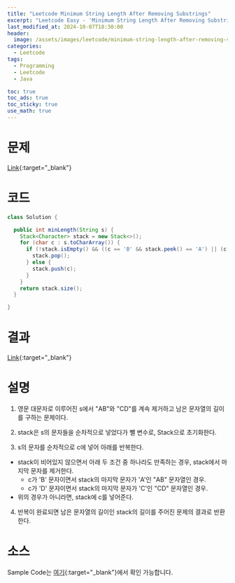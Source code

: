 ```yaml
---
title: "Leetcode Minimum String Length After Removing Substrings"
excerpt: "Leetcode Easy - 'Minimum String Length After Removing Substrings' 문제 Java 풀이"
last_modified_at: 2024-10-07T18:30:00
header:
  image: /assets/images/leetcode/minimum-string-length-after-removing-substrings.png
categories:
  - Leetcode
tags:
  - Programming
  - Leetcode
  - Java

toc: true
toc_ads: true
toc_sticky: true
use_math: true
---
```

# 문제
[Link](https://leetcode.com/problems/minimum-string-length-after-removing-substrings/){:target="_blank"}

# 코드
```java
class Solution {

  public int minLength(String s) {
    Stack<Character> stack = new Stack<>();
    for (char c : s.toCharArray()) {
      if (!stack.isEmpty() && ((c == 'B' && stack.peek() == 'A') || (c == 'D' && stack.peek() == 'C'))) {
        stack.pop();
      } else {
        stack.push(c);
      }
    }
    return stack.size();
  }

}
```

# 결과
[Link](https://leetcode.com/problems/minimum-string-length-after-removing-substrings/submissions/1414594298/){:target="_blank"}

# 설명
1. 영문 대문자로 이루어진 s에서 "AB"와 "CD"를 계속 제거하고 남은 문자열의 길이를 구하는 문제이다.

2. stack은 s의 문자들을 순차적으로 넣었다가 뺄 변수로, Stack으로 초기화한다.

3. s의 문자를 순차적으로 c에 넣어 아래를 반복한다.
- stack이 비어있지 않으면서 아래 두 조건 중 하나라도 만족하는 경우, stack에서 마지막 문자를 제거한다.
  - c가 'B' 문자이면서 stack의 마지막 문자가 'A'인 "AB" 문자열인 경우.
  - c가 'D' 문자이면서 stack의 마지막 문자가 'C'인 "CD" 문자열인 경우.
- 위의 경우가 아니라면, stack에 c를 넣어준다.

4. 반복이 완료되면 남은 문자열의 길이인 stack의 길이를 주어진 문제의 결과로 반환한다.

# 소스
Sample Code는 [여기](https://github.com/GracefulSoul/leetcode/blob/master/src/main/java/gracefulsoul/problems/MinimumStringLengthAfterRemovingSubstrings.java){:target="_blank"}에서 확인 가능합니다.